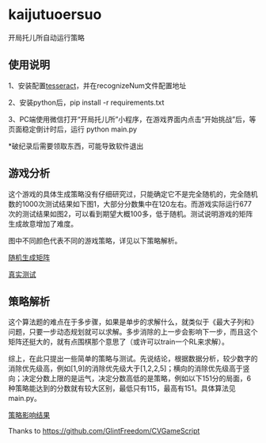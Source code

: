 # kaijutuoersuo
开局托儿所自动运行策略

## 使用说明

1、安装配置[tesseract](https://digi.bib.uni-mannheim.de/tesseract/)，并在recognizeNum文件配置地址

2、安装python后，pip install -r requirements.txt

3、PC端使用微信打开“开局托儿所”小程序，在游戏界面内点击“开始挑战”后，等页面稳定倒计时后，运行 python main.py

*破纪录后需要领取东西，可能导致软件退出

## 游戏分析

这个游戏的具体生成策略没有仔细研究过，只能确定它不是完全随机的，完全随机数的1000次测试结果如下图1，大部分分数集中在120左右。而游戏实际运行677次的测试结果如图2，可以看到期望大概100多，低于随机。测试说明游戏的矩阵生成故意增加了难度。

图中不同颜色代表不同的游戏策略，详见以下策略解析。

[随机生成矩阵](pic/random.png)

[真实测试](pic/real.png)

## 策略解析

这个算法题的难点在于多步骤，如果是单步的求解什么，就类似于《最大子列和》问题，只要一步动态规划就可以求解。多步消除的上一步会影响下一步，而且这个矩阵还挺大的，就有点围棋那个意思了（或许可以train一个RL来求解）。

综上，在此只提出一些简单的策略与测试。先说结论，根据数据分析，较少数字的消除优先级高，例如[1,9]的消除优先级大于[1,2,2,5]；横向的消除优先级高于竖向；决定分数上限的是运气，决定分数高低的是策略，例如以下151分的局面，6种策略能达到的分数就有较大区别，最低只有115，最高有151。具体算法见main.py。

[策略影响结果](pic/score.jpg)

Thanks to https://github.com/GlintFreedom/CVGameScript


